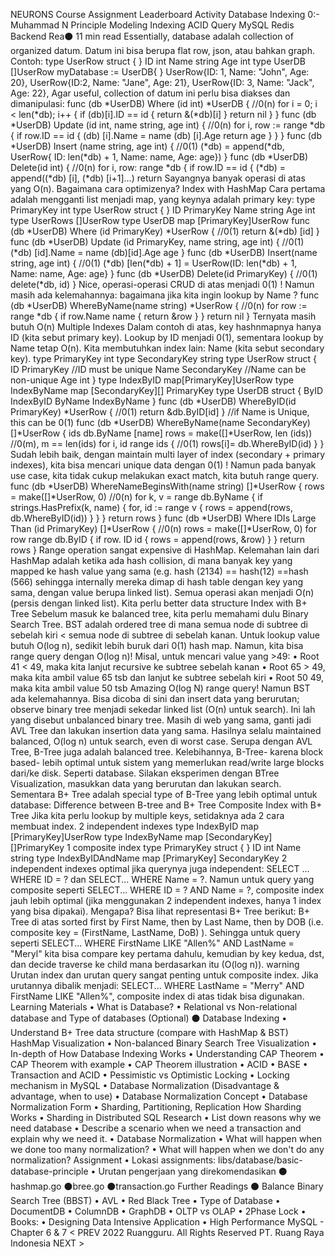 
NEURONS Course Assignment Leaderboard Activity
Database
Indexing
0:-
Muhammad N
Principle
Modeling
Indexing
ACID
Query
MySQL
Redis
Backend Rea⚫ 11 min read
Essentially, database adalah collection of organized datum. Datum ini bisa berupa flat row, json, atau bahkan graph. Contoh:
type UserRow struct {
}
ID int
Name string
Age int
type UserDB []UserRow
myDatabase := UserDB{
}
UserRow{ID: 1, Name: "John", Age: 20}, UserRow{ID:2, Name: "Jane", Age: 21},
UserRow{ID: 3, Name: "Jack", Age: 22},
Agar useful, collection of datum ini perlu bisa diakses dan dimanipulasi:
func (db *UserDB) Where (id int) *UserDB {
//0(n)
for i = 0; i < len(*db); i++ {
if (db)[i].ID == id { return &(*db)[i] }
return nil
}
}
func (db *UserDB) Update (id int, name string, age int) {
//0(n)
for i, row := range *db {
if row.ID == id {
(db) [i].Name = name
(db) [i].Age
return
age
}
}
}
func (db *UserDB) Insert (name string, age int) {
//0(1)
(*db) = append(*db, UserRow{ ID: len(*db) + 1, Name: name, Age: age})
}
func (db *UserDB) Delete(id int) {
//0(n)
for i, row: range *db {
if row.ID == id {
(*db) = append((*db) [i], (*db) [i+1]...)
return
Sayangnya banyak operasi di atas yang O(n). Bagaimana cara optimizenya?
Index with HashMap
Cara pertama adalah mengganti list menjadi map, yang keynya adalah primary key:
type PrimaryKey int
type UserRow struct {
}
ID PrimaryKey
Name string
Age int
type UserRows []UserRow
type UserDB map [PrimaryKey]UserRow
func (db *UserDB) Where (id PrimaryKey) *UserRow {
//0(1)
return &(*db) [id]
}
func (db *UserDB) Update (id PrimaryKey, name string, age int) {
//0(1)
(*db) [id].Name = name
(db)[id].Age
age
}
func (db *UserDB) Insert(name string, age int) {
//0(1)
(*db) [len(*db) + 1] = UserRow(ID: len(*db) + 1, Name: name, Age: age}
}
func (db *UserDB) Delete(id PrimaryKey) {
//0(1)
delete(*db, id)
}
Nice, operasi-operasi CRUD di atas menjadi 0(1) !
Namun masih ada kelemahannya: bagaimana jika kita ingin lookup by Name ?
func (db *UserDB) WhereByName(name string) *UserRow {
//0(n)
for
row := range *db {
if row.Name name { return &row }
}
return nil
}
Ternyata masih butuh O(n)
Multiple Indexes
Dalam contoh di atas, key hashnmapnya hanya ID (kita sebut primary key). Lookup by ID menjadi 0(1), sementara lookup by Name tetap O(n). Kita membutuhkan index lain: Name (kita sebut secondary key).
type PrimaryKey int
type SecondaryKey string
type UserRow struct {
ID PrimaryKey //ID must be unique
Name SecondaryKey //Name can be non-unique
Age int
}
type IndexByID map[PrimaryKey]UserRow
type IndexByName map [SecondaryKey][] PrimaryKey
type UserDB struct {
ByID IndexByID
ByName IndexByName
}
func (db *UserDB) WhereByID(id PrimaryKey) *UserRow {
//0(1)
return &db.ByID[id]
}
//if Name is Unique, this can be 0(1)
func (db *UserDB) WhereByName(name SecondaryKey) []*UserRow {
ids db.ByName [name]
rows = make([]*UserRow, len (ids))
//0(m), m == len(ids)
for i, id range ids {
//0(1)
rows[i]= db.WhereByID(id)
}
}
Sudah lebih baik, dengan maintain multi layer of index (secondary + primary indexes), kita bisa mencari unique data dengan 0(1) !
Namun pada banyak use case, kita tidak cukup melakukan exact match, kita butuh range query.
func (db *UserDB) WhereNameBeginsWith(name string) []*UserRow {
rows = make([]*UserRow, 0)
//0(n)
for k, v = range db.ByName {
if strings.HasPrefix(k, name) {
for, id := range v {
rows = append(rows, db.WhereByID(id))
}
}
}
return rows
}
func (db *UserDB) Where IDIs Large Than (id PrimaryKey) []*UserRow {
//0(n)
rows = make([]*UserRow, 0)
for
row range db.ByID {
if row. ID id {
rows = append(rows, &row)
}
}
return rows
}
Range operation sangat expensive di HashMap. Kelemahan lain dari HashMap adalah ketika ada hash collision, di mana banyak key yang mapped ke hash value yang sama (e.g. hash (2134) == hash(12) ==hash (566) sehingga internally mereka dimap di hash table dengan key yang sama, dengan value berupa linked list). Semua operasi akan menjadi O(n) (persis dengan linked list).
Kita perlu better data structure
Index with B+ Tree
Sebelum masuk ke balanced tree, kita perlu memahami dulu Binary Search Tree.
BST adalah ordered tree di mana semua node di subtree di sebelah kiri < semua node di subtree di sebelah kanan. Untuk lookup value butuh O(log n), sedikit lebih buruk dari 0(1) hash map. Namun, kita bisa range query dengan O(log n)!
Misal, untuk mencari value yang >49:
• Root 41 < 49, maka kita lanjut recursive ke subtree sebelah kanan
• Root 65 > 49, maka kita ambil value 65 tsb dan lanjut ke subtree sebelah kiri
• Root 50 49, maka kita ambil value 50 tsb
Amazing O(log N) range query! Namun BST ada kelemahannya. Bisa dicoba di sini dan insert data yang berurutan; observe binary tree menjadi sekedar linked list (O(n) untuk search). Ini lah yang disebut unbalanced binary tree.
Masih di web yang sama, ganti jadi AVL Tree dan lakukan insertion data yang sama. Hasilnya selalu maintained balanced, O(log n) untuk search, even di worst case.
Serupa dengan AVL Tree, B-Tree juga adalah balanced tree. Kelebihannya, B-Tree- karena block based- lebih optimal untuk sistem yang memerlukan read/write large blocks dari/ke disk. Seperti database. Silakan eksperimen dengan BTree Visualization, masukkan data yang berurutan dan lakukan search.
Sementara B+ Tree adalah special type of B-Tree yang lebih optimal untuk database: Difference between B-tree and B+ Tree
Composite Index with B+ Tree
Jika kita perlu lookup by multiple keys, setidaknya ada 2 cara membuat index.
2 independent indexes
type IndexByID map [PrimaryKey]UserRow
type IndexByName map [SecondaryKey][]PrimaryKey
1 composite index
type PrimaryKey struct {
}
ID int
Name string
type IndexByIDAndName map [PrimaryKey] SecondaryKey
2 independent indexes optimal jika querynya juga independent: SELECT ... WHERE ID = ? dan SELECT... WHERE Name = ?. Namun untuk query yang composite seperti SELECT... WHERE ID = ? AND Name = ?, composite index jauh lebih optimal (jika menggunakan 2 independent indexes, hanya 1 index yang bisa dipakai).
Mengapa? Bisa lihat representasi B+ Tree berikut:
B+ Tree di atas sorted first by First Name, then by Last Name, then by DOB (i.e. composite key = (FirstName, LastName, DoB) ). Sehingga untuk query seperti SELECT... WHERE FirstName LIKE "Allen%" AND LastName = "Meryl" kita bisa compare key pertama dahulu, kemudian by key kedua, dst, dan decide traverse ke child mana berdasarkan itu (O(log n)).
warning
Urutan index dan urutan query sangat penting untuk composite index. Jika urutannya dibalik menjadi: SELECT... WHERE LastName = "Merry" AND FirstName LIKE "Allen%", composite index di atas tidak bisa digunakan.
Learning Materials
• What is Database?
• Relational vs Non-relational database and Type of databases (Optional)
⚫ Database Indexing
• Understand B+ Tree data structure (compare with HashMap & BST)
HashMap Visualization
• Non-balanced Binary Search Tree Visualization
• In-depth of How Database Indexing Works
• Understanding CAP Theorem
• CAP Theorem with example
• CAP Theorem illustration
• ACID
• BASE
• Transaction and ACID
• Pessimistic vs Optimistic Locking
• Locking mechanism in MySQL
• Database Normalization (Disadvantage & advantage, when to use)
• Database Normalization Concept
• Database Normalization Form
• Sharding, Partitioning, Replication
How Sharding Works
• Sharding in Distributed SQL
Research
• List down reasons why we need database
• Describe a scenario when we need a transaction and explain why we need it.
• Database Normalization
• What will happen when we done too many normalization?
• What will happen when we don't do any normalization?
Assignment
• Lokasi assignments: libs/database/basic-database-principle
• Urutan pengerjaan yang direkomendasikan
⚫ hashmap.go
⚫bree.go ⚫transaction.go
Further Readings
⚫ Balance Binary Search Tree (BBST)
• AVL
• Red Black Tree
• Type of Database
• DocumentDB
• ColumnDB
• GraphDB
• OLTP vs OLAP
• 2Phase Lock
• Books:
• Designing Data Intensive Application
• High Performance MySQL - Chapter 6 & 7
< PREV
2022 Ruangguru. All Rights Reserved PT. Ruang Raya Indonesia
NEXT >